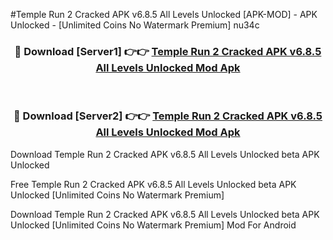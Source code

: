 #Temple Run 2 Cracked APK v6.8.5 All Levels Unlocked [APK-MOD] - APK Unlocked - [Unlimited Coins No Watermark Premium] nu34c



<div align="center">

<h3>🔴 Download [Server1] 👉👉 <a href="https://momento.my/?title=Temple_Run_2_Cracked_APK_v6.8.5_All_Levels_Unlocked">Temple Run 2 Cracked APK v6.8.5 All Levels Unlocked Mod Apk</a></h3><br>

<h3>🔴 Download [Server2] 👉👉 <a href="https://momento.my/?title=Temple_Run_2_Cracked_APK_v6.8.5_All_Levels_Unlocked">Temple Run 2 Cracked APK v6.8.5 All Levels Unlocked Mod Apk</a></h3>
</div>



Download Temple Run 2 Cracked APK v6.8.5 All Levels Unlocked beta APK Unlocked

Free Temple Run 2 Cracked APK v6.8.5 All Levels Unlocked beta APK Unlocked [Unlimited Coins No Watermark Premium]

Download Temple Run 2 Cracked APK v6.8.5 All Levels Unlocked beta APK Unlocked [Unlimited Coins No Watermark Premium] Mod For Android
